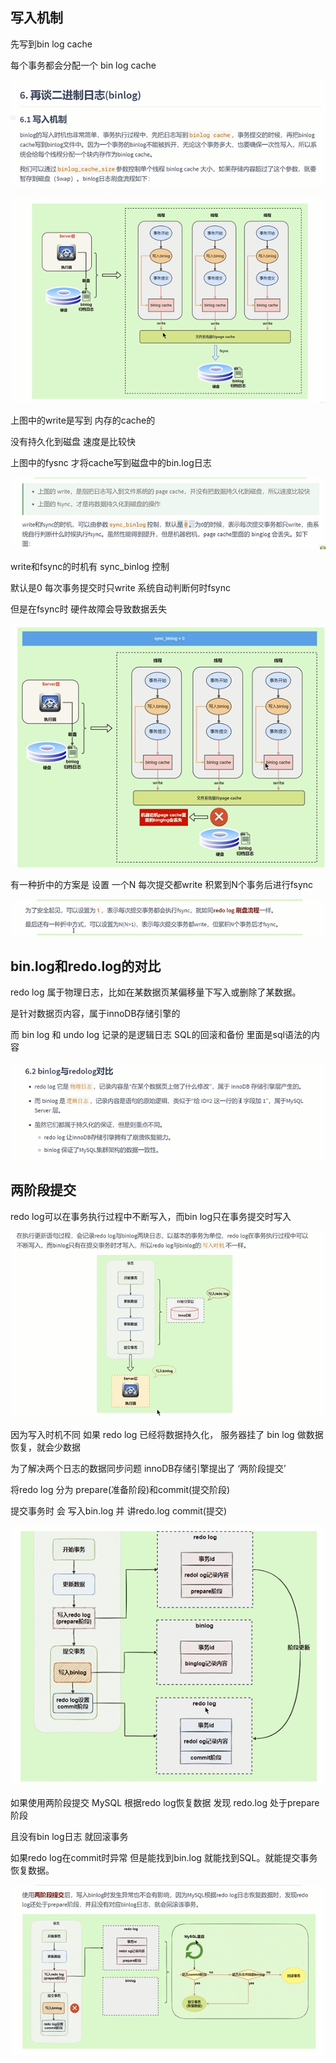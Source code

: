 写入机制
---

先写到bin log cache

每个事务都会分配一个 bin log cache

![img_420.png](img_420.png)

![img_419.png](img_419.png)

上图中的write是写到 内存的cache的

没有持久化到磁盘 速度是比较快 

上图中的fysnc 才将cache写到磁盘中的bin.log日志


![img_421.png](img_421.png)

write和fsync的时机有 sync_binlog 控制

默认是0 每次事务提交时只write 系统自动判断何时fsync

但是在fsync时 硬件故障会导致数据丢失

![img_422.png](img_422.png)

有一种折中的方案是 设置 一个N 每次提交都write 积累到N个事务后进行fsync

![img_423.png](img_423.png)

bin.log和redo.log的对比
---

redo log 属于物理日志，比如在某数据页某偏移量下写入或删除了某数据。 

是针对数据页内容，属于innoDB存储引擎的

而 bin log 和 undo log 记录的是逻辑日志 SQL的回滚和备份 里面是sql语法的内容

![img_424.png](img_424.png)

两阶段提交
---

redo log可以在事务执行过程中不断写入，而bin log只在事务提交时写入

![img_425.png](img_425.png)

因为写入时机不同 如果 redo log 已经将数据持久化， 服务器挂了 bin log 做数据恢复，就会少数据

为了解决两个日志的数据同步问题 innoDB存储引擎提出了 ‘两阶段提交’

将redo log 分为 prepare(准备阶段)和commit(提交阶段)

提交事务时 会 写入bin.log 并 讲redo.log commit(提交)

![img_426.png](img_426.png)

如果使用两阶段提交  MySQL 根据redo log恢复数据 发现 redo.log 处于prepare阶段

且没有bin log日志 就回滚事务

如果redo log在commit时异常 但是能找到bin.log 就能找到SQL。就能提交事务恢复数据。

![img_427.png](img_427.png)


